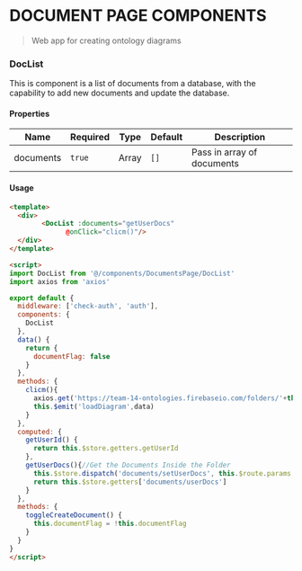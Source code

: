 # DOCUMENT PAGE COMPONENTS


> Web app for creating ontology diagrams

### DocList

This is component is a list of documents from a database, with the capability to add new documents and update the database. 

#### Properties

| Name      | Required | Type  | Default | Description                |
| --------- | -------- | ----- | ------- | -------------------------- |
| documents | `true`   | Array | `[]`    | Pass in array of documents |

#### Usage

```html
<template>
  <div>
		<DocList :documents="getUserDocs" 
              @onClick="clicm()"/> 
  </div>
</template>

<script>
import DocList from '@/components/DocumentsPage/DocList'
import axios from 'axios'

export default {
  middleware: ['check-auth', 'auth'],
  components: {
    DocList
  },
  data() {
    return {
      documentFlag: false
    }
  },
  methods: {
    clicm(){
      axios.get('https://team-14-ontologies.firebaseio.com/folders/'+this.$route.params.documents+'/-Lq1P9l0cOuydz6RRfYa/diagramData/-LqPDHXGDPA_vi3WhpKy.json')
      this.$emit('loadDiagram',data)
    }
  },
  computed: {
    getUserId() {
      return this.$store.getters.getUserId
    },
    getUserDocs(){//Get the Documents Inside the Folder
      this.$store.dispatch('documents/setUserDocs', this.$route.params.documents)
      return this.$store.getters['documents/userDocs']
    }
  },
  methods: {
    toggleCreateDocument() {
      this.documentFlag = !this.documentFlag
    }
  }
}
</script>
```